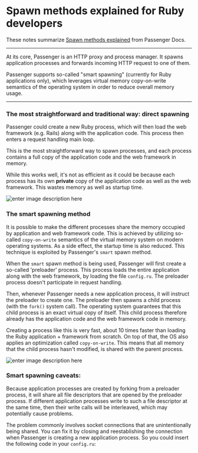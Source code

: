 # Spawn methods explained  for Ruby developers
These notes summarize [Spawn methods explained](https://www.phusionpassenger.com/library/indepth/ruby/spawn_methods/) from Passenger Docs. 

---

At its core, Passenger is an HTTP proxy and process manager. It spawns application processes and forwards incoming HTTP request to one of them.

Passenger supports so-called "smart spawning" (currently for Ruby applications only), which leverages virtual memory copy-on-write semantics of the operating system in order to reduce overall memory usage.

---

### The most straightforward and traditional way: direct spawning

Passenger could create a new Ruby process, which will then load the web framework (e.g. Rails) along with the application code. This process then enters a request handling main loop.

This is the most straightforward way to spawn processes, and each process contains a full copy of the application code and the web framework in memory.

While this works well, it's not as efficient as it could be because each process has its own **private** copy of the application code as well as the web framework. This wastes memory as well as startup time.

![enter image description here](https://www.phusionpassenger.com/library/indepth/spawn_methods/direct_spawning-7fd82545.png)
### The smart spawning method
It is possible to make the different processes share the memory occupied by application and web framework code. This is achieved by utilizing so-called `copy-on-write` semantics of the virtual memory system on modern operating systems. As a side effect, the startup time is also reduced. This technique is exploited by Passenger's `smart` spawn method.

When the `smart` spawn method is being used, Passenger will first create a so-called 'preloader' process. This process loads the entire application along with the web framework, by loading the file `config.ru`. The preloader process doesn't participate in request handling.

Then, whenever Passenger needs a new application process, it will instruct the preloader to create one. The preloader then spawns a child process (with the `fork()` system call). The operating system guarantees that this child process is an exact virtual copy of itself. This child process therefore already has the application code and the web framework code in memory.

Creating a process like this is very fast, about 10 times faster than loading the Ruby application + framework from scratch. On top of that, the OS also applies an optimization called `copy-on-write`. This means that all memory that the child process hasn't modified, is shared with the parent process.

![enter image description here](https://www.phusionpassenger.com/library/indepth/spawn_methods/smart_spawning-45966b9d.png)
### Smart spawning caveats:
Because application processes are created by forking from a preloader process, it will share all file descriptors that are opened by the preloader process. If different application processes write to such a file descriptor at the same time, then their write calls will be interleaved, which may potentially cause problems.

The problem commonly involves socket connections that are unintentionally being shared. You can fix it by closing and reestablishing the connection when Passenger is creating a new application process. So you could insert the following code in your `config.ru`:
<!--stackedit_data:
eyJoaXN0b3J5IjpbNzAxODA2MTMsMTMxNTgxNzMwMSwtMTg5Mj
I2MjQ3LC01MTY5NzE5MTJdfQ==
-->